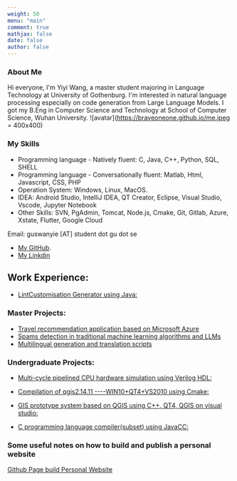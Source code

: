 ```yaml
---
weight: 50
menu: "main"
comment: true
mathjax: false
date: false
author: false
---
```

### About Me
Hi everyone, I'm Yiyi Wang, a master student majoring in Language Technology at University of Gothenburg. I'm interested in natural language processing especially on code generation from Large Language Models. I got my B.Eng in Computer Science and Technology at School of Computer Science, Wuhan University.
![avatar](https://braveoneone.github.io/me.jpeg = 400x400)
### My Skills
* Programming language - Natively fluent: C, Java, C++, Python, SQL, SHELL
* Programming language - Conversationally fluent:  Matlab, Html, Javascript, CSS, PHP
* Operation System: Windows, Linux, MacOS.
* IDEA: Android Studio, IntelliJ IDEA, QT Creator, Eclipse, Visual Studio, Vscode, Jupyter Notebook
* Other Skills: SVN, PgAdmin, Tomcat, Node.js, Cmake, Git, Gitlab, Azure, Xstate, Flutter, Google Cloud

Email: guswanyie [AT] student dot gu dot se
* [My GitHub](https://github.com/Braveoneone).
* [My Linkdin](https://www.linkedin.com/in/yiyi-wang-0551b7179/)

## Work Experience:
* [LintCustomisation Generator using Java:](https://github.com/Braveoneone/LintCustomisation/tree/main)
<!-- ![LintCustomisation Generator](https://github.com/Braveoneone/LintCustomisation/tree/main) -->
### Master Projects:
* [Travel recommendation application based on Microsoft Azure](https://github.com/Braveoneone/final-project-dialogue-system2/blob/main/README.md)
* [Spams detection in traditional machine learning algorithms and LLMs](https://github.com/Braveoneone/Machine-learning-for-statistical-NLP-Advanced-LT2326-LT2926/blob/main/Report%20LTR%20Yiyi%20Wang.pdf)
* [Multilingual generation and translation scripts](https://github.com/Braveoneone/computational_syntax)
### Undergraduate Projects:
* [Multi-cycle pipelined CPU hardware simulation using Verilog HDL:](https://braveoneone.github.io/cpuVHDL.pdf)
<!-- ![Multi-cycle pipelined CPU hardware simulation](https://braveoneone.github.io/cpuVHDL.pdf) -->
* [Compilation of qgis2.14.11 ----WIN10+QT4+VS2010 using Cmake:](https://braveoneone.github.io/GIS11.pdf)
<!-- ![Compilation of qgis2.14.11 ----WIN10+QT4+VS2010](https://braveoneone.github.io/GIS11.pdf) -->
* [GIS prototype system based on QGIS using C++, QT4, QGIS on visual studio:](https://braveoneone.github.io/GIS12.pdf)
<!-- ![GIS prototype system based on QGIS](https://braveoneone.github.io/GIS12.pdf) -->
* [C programming language compiler(subset) using JavaCC:](https://braveoneone.github.io/javacc.pdf)
<!-- ![C compiler](https://braveoneone.github.io/javacc.pdf) -->
### Some useful notes on how to build and publish a personal website
[Github Page build Personal Website](https://braveoneone.github.io/post/github-hugo/)

